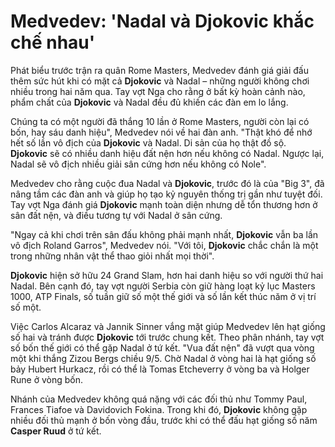 # Medvedev: 'Nadal và **Djokovic** khắc chế nhau'

Phát biểu trước trận ra quân Rome Masters, Medvedev đánh giá giải đấu thêm sức hút khi có mặt cả **Djokovic** và Nadal – những người không chơi nhiều trong hai năm qua. Tay vợt Nga cho rằng ở bất kỳ hoàn cảnh nào, phẩm chất của **Djokovic** và Nadal đều đủ khiến các đàn em lo lắng.

Chúng ta có một người đã thắng 10 lần ở Rome Masters, người còn lại có bốn, hay sáu danh hiệu", Medvedev nói về hai đàn anh. "Thật khó để nhớ hết số lần vô địch của **Djokovic** và Nadal. Di sản của họ thật đồ sộ. **Djokovic** sẽ có nhiều danh hiệu đất nện hơn nếu không có Nadal. Ngược lại, Nadal sẽ vô địch nhiều giải sân cứng hơn nếu không có Nole".

Medvedev cho rằng cuộc đua Nadal và **Djokovic**, trước đó là của "Big 3", đã nâng tầm các đàn anh và giúp họ tạo kỷ nguyên thống trị gần như tuyệt đối. Tay vợt Nga đánh giá **Djokovic** mạnh toàn diện nhưng dễ tổn thương hơn ở sân đất nện, và điều tương tự với Nadal ở sân cứng.

"Ngay cả khi chơi trên sân đấu không phải mạnh nhất, **Djokovic** vẫn ba lần vô địch Roland Garros", Medvedev nói. "Với tôi, **Djokovic** chắc chắn là một trong những nhân vật thể thao giỏi nhất mọi thời".

**Djokovic** hiện sở hữu 24 Grand Slam, hơn hai danh hiệu so với người thứ hai Nadal. Bên cạnh đó, tay vợt người Serbia còn giữ hàng loạt kỷ lục Masters 1000, ATP Finals, số tuần giữ số một thế giới và số lần kết thúc năm ở vị trí số một.

Việc Carlos Alcaraz và Jannik Sinner vắng mặt giúp Medvedev lên hạt giống số hai và tránh được **Djokovic** tới trước chung kết. Theo phân nhánh, tay vợt số bốn thế giới có thể gặp Nadal ở tứ kết. "Vua đất nện" đã vượt qua vòng một khi thắng Zizou Bergs chiều 9/5. Chờ Nadal ở vòng hai là hạt giống số bảy Hubert Hurkacz, rồi có thể là Tomas Etcheverry ở vòng ba và Holger Rune ở vòng bốn.

Nhánh của Medvedev không quá nặng với các đối thủ như Tommy Paul, Frances Tiafoe và Davidovich Fokina. Trong khi đó, **Djokovic** không gặp nhiều đối thủ mạnh ở bốn vòng đầu, trước khi có thể đấu hạt giống số năm **Casper Ruud**  ở tứ kết.